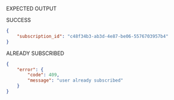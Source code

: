 EXPECTED OUTPUT

SUCCESS 
```json
{
    "subscription_id": "c48f34b3-ab3d-4e87-be06-5576703957b4"
}
```

ALREADY SUBSCRIBED
```json
{
    "error": {
        "code": 409,
        "message": "user already subscribed"
    }
}
```